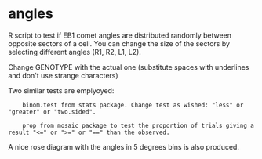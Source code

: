 # angles
R script to test if EB1 comet angles are distributed randomly between opposite sectors of a cell. You can change the size of the sectors by selecting different angles (R1, R2, L1, L2).

Change GENOTYPE with the actual one (substitute spaces with underlines and don't use strange characters)

Two similar tests are emplyoyed:

		binom.test from stats package. Change test as wished: "less" or "greater" or "two.sided".

		prop from mosaic package to test the proportion of trials giving a result "<=" or ">=" or "==" than the observed.

A nice rose diagram with the angles in 5 degrees bins is also produced.
